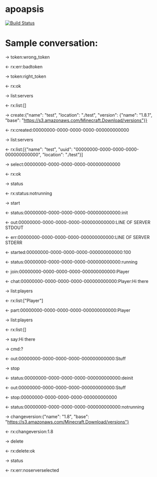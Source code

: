 apoapsis
========

[![Build Status](https://travis-ci.org/robotbrain/apoapsis.svg?branch=master)](https://travis-ci.org/robotbrain/apoapsis)

# Sample conversation:
-> token:wrong_token

<- rx:err:badtoken

-> token:right_token

<- rx:ok



-> list:servers

<- rx:list:[]

-> create:{"name": "test", "location": "./test", "version": {"name": "1.8.1", "base": "https://s3.amazonaws.com/Minecraft.Download/versions"}}

<- rx:created:00000000-0000-0000-0000-000000000000


-> list:servers

<- rx:list:[{"name": "test", "uuid": "00000000-0000-0000-0000-000000000000", "location": "./test"}]


-> select:00000000-0000-0000-0000-000000000000

<- rx:ok

-> status

<- rx:status:notrunning


-> start

<- status:00000000-0000-0000-0000-000000000000:init

<- out:00000000-0000-0000-0000-000000000000:LINE OF SERVER STDOUT

<- err:00000000-0000-0000-0000-000000000000:LINE OF SERVER STDERR

<- started:00000000-0000-0000-0000-000000000000:100

<- status:00000000-0000-0000-0000-000000000000:running

<- join:00000000-0000-0000-0000-000000000000:Player

<- chat:00000000-0000-0000-0000-000000000000:Player:Hi there

-> list:players

<- rx:list:["Player"]

<- part:00000000-0000-0000-0000-000000000000:Player

-> list:players

<- rx:list:[]


-> say:Hi there

-> cmd:?

<- out:00000000-0000-0000-0000-000000000000:Stuff

-> stop

<- status:00000000-0000-0000-0000-000000000000:deinit

<- out:00000000-0000-0000-0000-000000000000:Stuff

<- stop:00000000-0000-0000-0000-000000000000

<- status:00000000-0000-0000-0000-000000000000:notrunning


-> changeversion:{"name": "1.8", "base": "https://s3.amazonaws.com/Minecraft.Download/versions"}

<- rx:changeversion:1.8


-> delete

<- rx:delete:ok

-> status

<- rx:err:noserverselected
